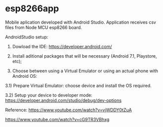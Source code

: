 # esp8266app
Mobile aplication developed with Android Studio. Application receives csv files from Node MCU esp8266 board.

AndroidStudio setup:

1) Dowload the IDE: https://developer.android.com/

2) Install aditional packages that will be necessary (Android 7.1, Playstore, etc);

3) Choose between using a Virtual Emulator or using an actual phone with Android OS:

3.1) Prepare Virtual Emulator: choose device and install the OS required.

3.2) Setup your device to developer mode: https://developer.android.com/studio/debug/dev-options

Reference:
https://www.youtube.com/watch?v=vjWDDY0tZuA

https://www.youtube.com/watch?v=cG9TR3VBhxg
